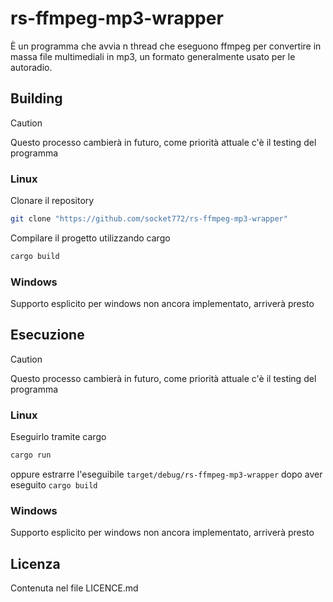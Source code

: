 # rs-ffmpeg-mp3-wrapper
È un programma che avvia n thread che eseguono ffmpeg per convertire in massa file multimediali in mp3, un formato generalmente usato per le autoradio.
## Building
> [!CAUTION]
> Questo processo cambierà in futuro, come priorità attuale c'è il testing del programma

### Linux
Clonare il repository
```sh
git clone "https://github.com/socket772/rs-ffmpeg-mp3-wrapper"
```

Compilare il progetto utilizzando cargo
```sh
cargo build
```

### Windows
Supporto esplicito per windows non ancora implementato, arriverà presto

## Esecuzione
> [!CAUTION]
> Questo processo cambierà in futuro, come priorità attuale c'è il testing del programma

### Linux
Eseguirlo tramite cargo
```sh
cargo run
```
oppure estrarre l'eseguibile `target/debug/rs-ffmpeg-mp3-wrapper` dopo aver eseguito `cargo build`

### Windows
Supporto esplicito per windows non ancora implementato, arriverà presto

## Licenza
Contenuta nel file LICENCE.md